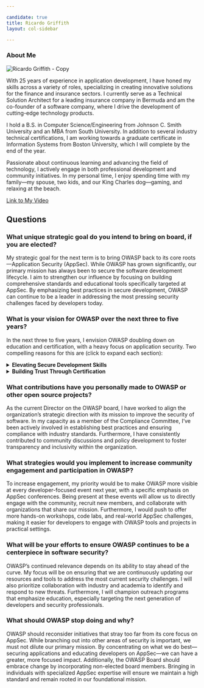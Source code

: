 ```yaml
---

candidate: true
title: Ricardo Griffith 
layout: col-sidebar

---
```


### About Me
![Ricardo Griffith - Copy](https://github.com/user-attachments/assets/6cfd54a8-7909-45ff-b214-8bed92d0e20d)

With 25 years of experience in application development, I have honed my skills across a variety of roles, specializing in creating innovative solutions for the finance and insurance sectors. I currently serve as a Technical Solution Architect for a leading insurance company in Bermuda and am the co-founder of a software company, where I drive the development of cutting-edge technology products.

I hold a B.S. in Computer Science/Engineering from Johnson C. Smith University and an MBA from South University. In addition to several industry technical certifications, I am working towards a graduate certificate in Information Systems from Boston University, which I will complete by the end of the year.

Passionate about continuous learning and advancing the field of technology, I actively engage in both professional development and community initiatives. In my personal time, I enjoy spending time with my family—my spouse, two kids, and our King Charles dog—gaming, and relaxing at the beach.

[Link to My Video](#)

## Questions

### What unique strategic goal do you intend to bring on board, if you are elected?
My strategic goal for the next term is to bring OWASP back to its core roots—Application Security (AppSec). While OWASP has grown significantly, our primary mission has always been to secure the software development lifecycle. I aim to strengthen our influence by focusing on building comprehensive standards and educational tools specifically targeted at AppSec. By emphasizing best practices in secure development, OWASP can continue to be a leader in addressing the most pressing security challenges faced by developers today.

### What is your vision for OWASP over the next three to five years?
In the next three to five years, I envision OWASP doubling down on education and certification, with a heavy focus on application security. Two compelling reasons for this are (click to expand each section):

<details>
<summary><strong>Elevating Secure Development Skills</strong></summary>

The application layer is where most security vulnerabilities arise. By providing thorough, accessible education and certification programs, we can directly impact developers’ ability to write secure code and prevent vulnerabilities before they happen.
</details>

<details>
<summary><strong>Building Trust Through Certification</strong></summary>

 As organizations increasingly look for verified security credentials, OWASP certifications in AppSec can help establish a new standard for professionals in the field. By focusing on AppSec certifications, we can ensure that the community is equipped with the right skills to meet the evolving security challenges.
</details>

### What contributions have you personally made to OWASP or other open source projects?
As the current Director on the OWASP board, I have worked to align the organization’s strategic direction with its mission to improve the security of software. In my capacity as a member of the Compliance Committee, I’ve been actively involved in establishing best practices and ensuring compliance with industry standards. Furthermore, I have consistently contributed to community discussions and policy development to foster transparency and inclusivity within the organization.

### What strategies would you implement to increase community engagement and participation in OWASP?
To increase engagement, my priority would be to make OWASP more visible at every developer-focused event next year, with a specific emphasis on AppSec conferences. Being present at these events will allow us to directly engage with the community, recruit new members, and collaborate with organizations that share our mission. Furthermore, I would push to offer more hands-on workshops, code labs, and real-world AppSec challenges, making it easier for developers to engage with OWASP tools and projects in practical settings.

### What will be your efforts to ensure OWASP continues to be a centerpiece in software security?
OWASP’s continued relevance depends on its ability to stay ahead of the curve. My focus will be on ensuring that we are continuously updating our resources and tools to address the most current security challenges. I will also prioritize collaboration with industry and academia to identify and respond to new threats. Furthermore, I will champion outreach programs that emphasize education, especially targeting the next generation of developers and security professionals.

### What should OWASP stop doing and why?
OWASP should reconsider initiatives that stray too far from its core focus on AppSec. While branching out into other areas of security is important, we must not dilute our primary mission. By concentrating on what we do best—securing applications and educating developers on AppSec—we can have a greater, more focused impact. Additionally, the OWASP Board should embrace change by incorporating non-elected board members. Bringing in individuals with specialized AppSec expertise will ensure we maintain a high standard and remain rooted in our foundational mission.
